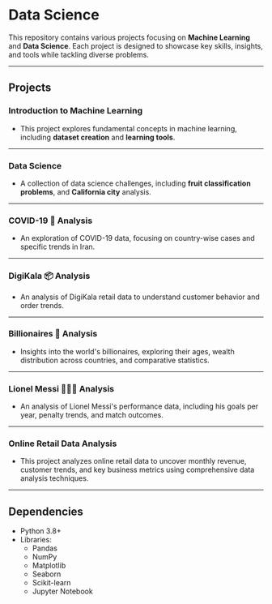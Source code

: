 # Data Science 
This repository contains various projects focusing on **Machine Learning** and **Data Science**. Each project is designed to showcase key skills, insights, and tools while tackling diverse problems.

---

## Projects

### **Introduction to Machine Learning**
- This project explores fundamental concepts in machine learning, including **dataset creation** and **learning tools**.

---

### **Data Science**
- A collection of data science challenges, including  **fruit classification problems**, and **California city** analysis.

---

### **COVID-19 🦠 Analysis**
- An exploration of COVID-19 data, focusing on country-wise cases and specific trends in Iran.

---

### **DigiKala 📦 Analysis**
- An analysis of DigiKala retail data to understand customer behavior and order trends.

---

### **Billionaires 🤑 Analysis**
- Insights into the world's billionaires, exploring their ages, wealth distribution across countries, and comparative statistics.

---

### **Lionel Messi 🏃🏻‍♂️ Analysis**
- An analysis of Lionel Messi's performance data, including his goals per year, penalty trends, and match outcomes.

---

### **Online Retail Data Analysis**
- This project analyzes online retail data to uncover monthly revenue, customer trends, and key business metrics using comprehensive data analysis techniques.  

---

## Dependencies

- Python 3.8+
- Libraries:
  - Pandas
  - NumPy
  - Matplotlib
  - Seaborn
  - Scikit-learn
  - Jupyter Notebook